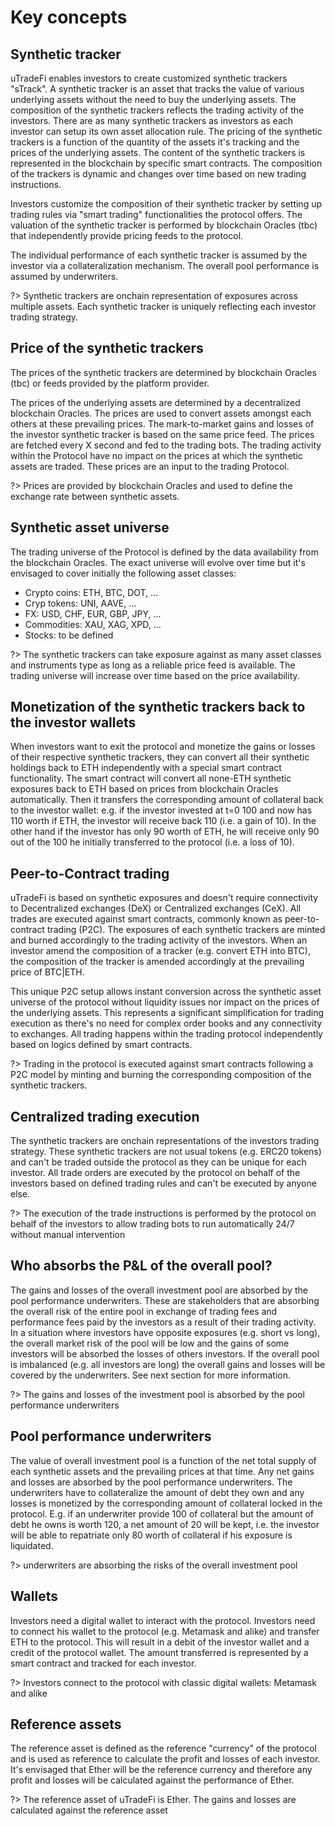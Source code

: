 # Key concepts

## Synthetic tracker

uTradeFi enables investors to create customized synthetic trackers "sTrack". A synthetic tracker is an asset that tracks the value of various underlying assets without the need to buy the underlying assets. The composition of the synthetic trackers reflects the trading activity of the investors. There are as many synthetic trackers as investors as each investor can setup its own asset allocation rule. The pricing of the synthetic trackers is a function of the quantity of the assets it's tracking and the prices of the underlying assets. The content of the synthetic trackers is represented in the blockchain by specific smart contracts. The composition of the trackers is dynamic and changes over time based on new trading instructions.

Investors customize the composition of their synthetic tracker by setting up trading rules via "smart trading" functionalities the protocol offers. The valuation of the synthetic tracker is performed by blockchain Oracles (tbc) that independently provide pricing feeds to the protocol.

The individual performance of each synthetic tracker is assumed by the investor via a collateralization mechanism. The overall pool performance is assumed by underwriters.

?> Synthetic trackers are onchain representation of exposures across multiple assets. Each synthetic tracker is uniquely reflecting each investor trading strategy.

## Price of the synthetic trackers

The prices of the synthetic trackers are determined by blockchain Oracles (tbc) or feeds provided by the platform provider.

The prices of the underlying assets are determined by a decentralized blockchain Oracles. The prices are used to convert assets amongst each others at these prevailing prices. The mark-to-market gains and losses of the investor synthetic tracker is based on the same price feed. The prices are fetched every X second and fed to the trading bots. The trading activity within the Protocol have no impact on the prices at which the synthetic assets are traded. These prices are an input to the trading Protocol.

?> Prices are provided by blockchain Oracles and used to define the exchange rate between synthetic assets.

## Synthetic asset universe

The trading universe of the Protocol is defined by the data availability from the blockchain Oracles. The exact universe will evolve over time but it's envisaged to cover initially the following asset classes:
- Crypto coins: ETH, BTC, DOT, ...
- Cryp tokens: UNI, AAVE, ...
- FX: USD, CHF, EUR, GBP, JPY, ...
- Commodities: XAU, XAG, XPD, ...
- Stocks: to be defined

?> The synthetic trackers can take exposure against as many asset classes and instruments type as long as a reliable price feed is available. The trading universe will increase over time based on the price availability.

## Monetization of the synthetic trackers back to the investor wallets

When investors want to exit the protocol and monetize the gains or losses of their respective synthetic trackers, they can convert all their synthetic holdings back to ETH independently with a special smart contract functionality. The smart contract will convert all none-ETH synthetic exposures back to ETH based on prices from blockchain Oracles automatically. Then it transfers the corresponding amount of collateral back to the investor wallet: e.g. if the investor invested at t=0 100 and now has 110 worth if ETH, the investor will receive back 110 (i.e. a gain of 10). In the other hand if the investor has only 90 worth of ETH, he will receive only 90 out of the 100 he initially transferred to the protocol (i.e. a loss of 10).

## Peer-to-Contract trading

uTradeFi is based on synthetic exposures and doesn't require connectivity to Decentralized exchanges (DeX) or Centralized exchanges (CeX). All trades are executed against smart contracts, commonly known as peer-to-contract trading (P2C). The exposures of each synthetic trackers are minted and burned accordingly to the trading activity of the investors. When an investor amend the composition of a tracker (e.g. convert ETH into BTC), the composition of the tracker is amended accordingly at the prevailing price of BTC|ETH.

This unique P2C setup allows instant conversion across the synthetic asset universe of the protocol without liquidity issues nor impact on the prices of the underlying assets. This represents a significant simplification for trading execution as there's no need for complex order books and any connectivity to exchanges. All trading happens within the trading protocol independently based on logics defined by smart contracts.

?> Trading in the protocol is executed against smart contracts following a P2C model by minting and burning the corresponding composition of the synthetic trackers.

## Centralized trading execution

The synthetic trackers are onchain representations of the investors trading strategy. These synthetic trackers are not usual tokens (e.g. ERC20 tokens) and can't be traded outside the protocol as they can be unique for each investor. All trade orders are executed by the protocol on behalf of the investors based on defined trading rules and can't be executed by anyone else.

?> The execution of the trade instructions is performed by the protocol on behalf of the investors to allow trading bots to run automatically 24/7 without manual intervention

## Who absorbs the P&L of the overall pool?

The gains and losses of the overall investment pool are absorbed by the pool performance underwriters. These are stakeholders that are absorbing the overall risk of the entire pool in exchange of trading fees and performance fees paid by the investors as a result of their trading activity. In a situation where investors have opposite exposures (e.g. short vs long), the overall market risk of the pool will be low and the gains of some investors will be absorbed the losses of others investors. If the overall pool is imbalanced (e.g. all investors are long) the overall gains and losses will be covered by the underwriters. See next section for more information.

?> The gains and losses of the investment pool is absorbed by the pool performance underwriters

## Pool performance underwriters

The value of overall investment pool is a function of the net total supply of each synthetic assets and the prevailing prices at that time. Any net gains and losses are absorbed by the pool performance underwriters. The underwriters have to collateralize the amount of debt they own and any losses is monetized by the corresponding amount of collateral locked in the protocol. E.g. if an underwriter provide 100 of collateral but the amount of debt he owns is worth 120, a net amount of 20 will be kept, i.e. the investor will be able to repatriate only 80 worth of collateral if his exposure is liquidated.

?> underwriters are absorbing the risks of the overall investment pool

## Wallets

Investors need a digital wallet to interact with the protocol. Investors need to connect his wallet to the protocol (e.g. Metamask and alike) and transfer ETH to the protocol. This will result in a debit of the investor wallet and a credit of the protocol wallet. The amount transferred is represented by a smart contract and tracked for each investor.

?> Investors connect to the protocol with classic digital wallets: Metamask and alike

## Reference assets

The reference asset is defined as the reference "currency" of the protocol and is used as reference to calculate the profit and losses of each investor. It's envisaged that Ether will be the reference currency and therefore any profit and losses will be calculated against the performance of Ether.

?> The reference asset of uTradeFi is Ether. The gains and losses are calculated against the reference asset
